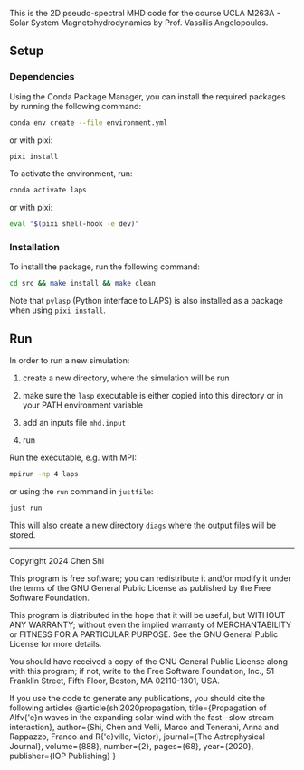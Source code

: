 This is the 2D pseudo-spectral MHD code for the course UCLA M263A - Solar System Magnetohydrodynamics by Prof. Vassilis Angelopoulos.

## Setup

### Dependencies

Using the Conda Package Manager, you can install the required packages by running the following command:

```sh
conda env create --file environment.yml
```

or with pixi:

```sh
pixi install
```

To activate the environment, run:

```sh
conda activate laps
```

or with pixi:

```sh
eval "$(pixi shell-hook -e dev)"
```

### Installation

To install the package, run the following command:

```sh
cd src && make install && make clean
```

Note that `pylasp` (Python interface to LAPS) is also installed as a package when using `pixi install`.

## Run

In order to run a new simulation:

1. create a new directory, where the simulation will be run

2. make sure the `lasp` executable is either copied into this directory or in your PATH environment variable

3. add an inputs file `mhd.input`

4. run

Run the executable, e.g. with MPI:

```sh
mpirun -np 4 laps
```

or using the `run` command in `justfile`:

```sh
just run
```

This will also create a new directory `diags` where the output files will be stored.

<hr>

Copyright 2024 Chen Shi

This program is free software; you can redistribute it and/or modify it under the terms of the GNU General Public License as published by the Free Software Foundation.

This program is distributed in the hope that it will be useful, but WITHOUT ANY WARRANTY; without even the implied warranty of MERCHANTABILITY or FITNESS FOR A PARTICULAR PURPOSE. See the GNU General Public License for more details.

You should have received a copy of the GNU General Public License along with this program; if not, write to the Free Software Foundation, Inc., 51 Franklin Street, Fifth Floor, Boston, MA 02110-1301, USA.

If you use the code to generate any publications, you should cite the following articles @article{shi2020propagation, title={Propagation of Alfv{'e}n waves in the expanding solar wind with the fast--slow stream interaction}, author={Shi, Chen and Velli, Marco and Tenerani, Anna and Rappazzo, Franco and R{'e}ville, Victor}, journal={The Astrophysical Journal}, volume={888}, number={2}, pages={68}, year={2020}, publisher={IOP Publishing} }
